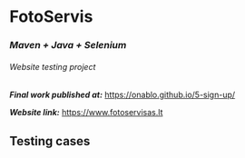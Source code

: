 # **FotoServis**
### _Maven + Java + Selenium_

###### Website testing project


****_Final work published at:_**** 
https://onablo.github.io/5-sign-up/

****_Website link:_****  https://www.fotoservisas.lt

## Testing cases
